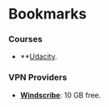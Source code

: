 # Bookmarks

### Courses
+ **[Udacity](https://classroom.udacity.com/).

### VPN Providers
+ **[Windscribe](https://windscribe.com)**: 10 GB free.
